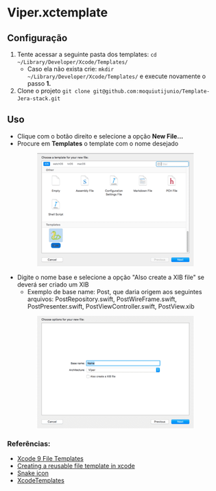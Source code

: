 # Viper.xctemplate



## Configuração

1. Tente acessar a seguinte pasta dos templates: ``` cd ~/Library/Developer/Xcode/Templates/ ``` 
    * Caso ela não exista crie: ``` mkdir ~/Library/Developer/Xcode/Templates/ ``` e execute novamente o passo **1.**
1. Clone o projeto ``` git clone git@github.com:moquiutijunio/Template-Jera-stack.git ```

## Uso

- Clique com o botão direito e selecione a opção **New File...**
- Procure em **Templates** o template com o nome desejado

<div style="text-align: center">
    <img alt="Procure em Templates o template com o nome desejado" src="./images/step-1.png"/>
</div>

- Digite o nome base e selecione a opção "Also create a XIB file" se deverá ser criado um XIB
    * Exemplo de base name: Post, que daria origem aos seguintes arquivos: PostRepository.swift, PostWireFrame.swift, PostPresenter.swift, PostViewController.swift, PostView.xib

<div style="text-align: center">
    <img alt="Digite o nome base e selecione ou não a opção para criação de XIB" src="./images/step-2.png"/>
</div>

### Referências:
- [Xcode 9 File Templates](http://jeanetienne.net/2017/09/10/xcode-templates.html)
- [Creating a reusable file template in xcode](https://medium.com/@abhimuralidharan/creating-a-reusable-file-template-in-xcode-8c49830bc3a0)
- [Snake icon](https://www.flaticon.com/free-icon/snake_616487#term=snake&page=1&position=7)
- [XcodeTemplates](https://github.com/vitormesquita/XcodeTemplates)
